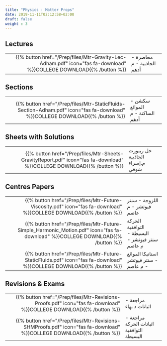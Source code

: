 ```yaml
---
title: "Physics : Matter Props"
date: 2019-11-11T02:12:58+02:00
draft: false
weight : 3
---
```



## Lectures



|  | |
|---:|----------------------|
| {{% button href="/Prep/files/Mtr-Gravity-Lec-Adham.pdf" icon="fas fa-download" %}}COLLEGE DOWNLOAD{{% /button %}} | محاضرة - الجاذبية - م أدهم




## Sections

|  | |
|---:|----------------------|
| {{% button href="/Prep/files/Mtr-StaticFluids-Section-Adham.pdf" icon="fas fa-download" %}}COLLEGE DOWNLOAD{{% /button %}} | سكشن - الموائع الساكنة - م أدهم   |

## Sheets with Solutions

| | |
|---:|----------------------|
| {{% button href="/Prep/files/Mtr-Sheets-GravityReport.pdf" icon="fas fa-download" %}}COLLEGE DOWNLOAD{{% /button %}} |حل ريبورت الجاذبية م.إسراء شوقي |

## Centres Papers 

|  | |
|---:|----------------------|
| {{% button href="/Prep/files/Mtr-Future-Viscosity.pdf" icon="fas fa-download" %}}COLLEGE DOWNLOAD{{% /button %}} | اللزوجة - سنتر فيوتشر - م عاصم    |
| {{% button href="/Prep/files/Mtr-Future-Simple_Harmonic_Motion.pdf" icon="fas fa-download" %}}COLLEGE DOWNLOAD{{% /button %}} | الحركة التوافقية البسيطة - سنتر فيوتشر - م عاصم    |
| {{% button href="/Prep/files/Mtr-Future-StaticFluids.pdf" icon="fas fa-download" %}}COLLEGE DOWNLOAD{{% /button %}} | استاتيكا الموائع - سنتر فيوتشر - م عاصم    |

## Revisions & Exams

|  | |
|---:|----------------------|
| {{% button href="/Prep/files/Mtr-Revisions-Proofs.pdf" icon="fas fa-download" %}}COLLEGE DOWNLOAD{{% /button %}} | مراجعة - اثباتات د بهاء    |
| {{% button href="/Prep/files/Mtr-Revisions-SHMProofs.pdf" icon="fas fa-download" %}}COLLEGE DOWNLOAD{{% /button %}} | مراجعة - اثباتات الحركة التوافقية البسيطة    |
